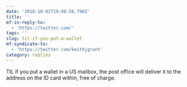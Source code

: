 ```yaml
---
date: '2018-10-01T19:00:56.796Z'
title: ''
mf-in-reply-to:
  - 'https://twitter.com/'
tags: ''
slug: til-if-you-put-a-wallet
mf-syndicate-to:
  - 'https://twitter.com/keithjgrant'
category: replies
---
```

TIL if you put a wallet in a US mailbox, the post office will deliver it to the address on the ID card within, free of charge.
